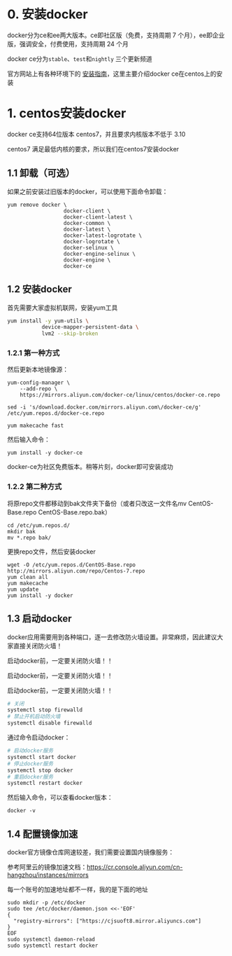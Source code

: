 # 0. 安装docker

docker分为ce和ee两大版本。ce即社区版（免费，支持周期 7 个月），ee即企业版，强调安全，付费使用，支持周期 24 个月

docker ce分为`stable`、`test`和`nightly` 三个更新频道

官方网站上有各种环境下的 [安装指南](https://docs.docker.com/install/)，这里主要介绍docker ce在centos上的安装

# 1. centos安装docker

docker ce支持64位版本 centos7，并且要求内核版本不低于 3.10

centos7 满足最低内核的要求，所以我们在centos7安装docker

## 1.1 卸载（可选）

如果之前安装过旧版本的docker，可以使用下面命令卸载：

```
yum remove docker \
                  docker-client \
                  docker-client-latest \
                  docker-common \
                  docker-latest \
                  docker-latest-logrotate \
                  docker-logrotate \
                  docker-selinux \
                  docker-engine-selinux \
                  docker-engine \
                  docker-ce
```

## 1.2 安装docker

首先需要大家虚拟机联网，安装yum工具

```sh
yum install -y yum-utils \
           device-mapper-persistent-data \
           lvm2 --skip-broken
```

### 1.2.1 第一种方式

然后更新本地镜像源：

```shell
yum-config-manager \
    --add-repo \
    https://mirrors.aliyun.com/docker-ce/linux/centos/docker-ce.repo
    
sed -i 's/download.docker.com/mirrors.aliyun.com\/docker-ce/g' /etc/yum.repos.d/docker-ce.repo

yum makecache fast
```



然后输入命令：

```shell
yum install -y docker-ce
```

docker-ce为社区免费版本。稍等片刻，docker即可安装成功

### 1.2.2 第二种方式

将原repo文件都移动到bak文件夹下备份（或者只改这一文件名mv CentOS-Base.repo CentOS-Base.repo.bak）

```
cd /etc/yum.repos.d/
mkdir bak
mv *.repo bak/
```



更换repo文件，然后安装docker

```
wget -O /etc/yum.repos.d/CentOS-Base.repo http://mirrors.aliyun.com/repo/Centos-7.repo
yum clean all
yum makecache
yum update
yum install -y docker
```

## 1.3 启动docker

docker应用需要用到各种端口，逐一去修改防火墙设置。非常麻烦，因此建议大家直接关闭防火墙！

启动docker前，一定要关闭防火墙！！

启动docker前，一定要关闭防火墙！！

启动docker前，一定要关闭防火墙！！

```sh
# 关闭
systemctl stop firewalld
# 禁止开机启动防火墙
systemctl disable firewalld
```



通过命令启动docker：

```sh
# 启动docker服务
systemctl start docker
# 停止docker服务
systemctl stop docker
# 重启docker服务
systemctl restart docker
```



然后输入命令，可以查看docker版本：

```
docker -v
```

## 1.4 配置镜像加速

docker官方镜像仓库网速较差，我们需要设置国内镜像服务：

参考阿里云的镜像加速文档：https://cr.console.aliyun.com/cn-hangzhou/instances/mirrors



每一个账号的加速地址都不一样，我的是下面的地址

```
sudo mkdir -p /etc/docker
sudo tee /etc/docker/daemon.json <<-'EOF'
{
  "registry-mirrors": ["https://cjsuoft8.mirror.aliyuncs.com"]
}
EOF
sudo systemctl daemon-reload
sudo systemctl restart docker
```

